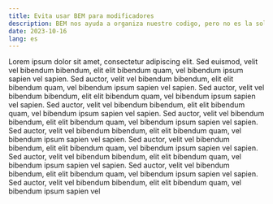 ```yaml
---
title: Evita usar BEM para modificadores
description: BEM nos ayuda a organiza nuestro codigo, pero no es la solucion para todo revisemos cuando usarlo y cuando evitarlo.
date: 2023-10-16
lang: es
---
```


Lorem ipsum dolor sit amet, consectetur adipiscing elit. Sed euismod, velit vel bibendum bibendum, elit elit bibendum quam, vel bibendum ipsum sapien vel sapien. Sed auctor, velit vel bibendum bibendum, elit elit bibendum quam, vel bibendum ipsum sapien vel sapien. Sed auctor, velit vel bibendum bibendum, elit elit bibendum quam, vel bibendum ipsum sapien vel sapien. Sed auctor, velit vel bibendum bibendum, elit elit bibendum quam, vel bibendum ipsum sapien vel sapien. Sed auctor, velit vel bibendum bibendum, elit elit bibendum quam, vel bibendum ipsum sapien vel sapien. Sed auctor, velit vel bibendum bibendum, elit elit bibendum quam, vel bibendum ipsum sapien vel sapien. Sed auctor, velit vel bibendum bibendum, elit elit bibendum quam, vel bibendum ipsum sapien vel sapien. Sed auctor, velit vel bibendum bibendum, elit elit bibendum quam, vel bibendum ipsum sapien vel sapien. Sed auctor, velit vel bibendum bibendum, elit elit bibendum quam, vel bibendum ipsum sapien vel sapien. Sed auctor, velit vel bibendum bibendum, elit elit bibendum quam, vel bibendum ipsum sapien vel
